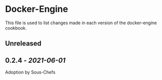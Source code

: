 # Docker-Engine

This file is used to list changes made in each version of the docker-engine cookbook.

## Unreleased

## 0.2.4 - *2021-06-01*

Adoption by Sous-Chefs
